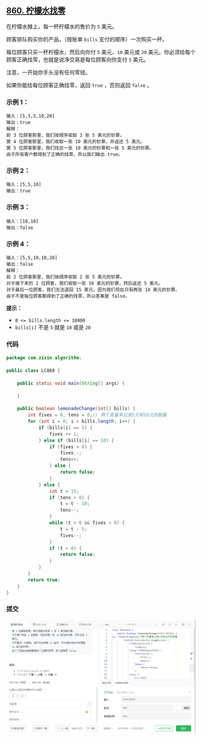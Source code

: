 ## [860. 柠檬水找零](https://leetcode-cn.com/problems/lemonade-change/)

在柠檬水摊上，每一杯柠檬水的售价为 `5` 美元。

顾客排队购买你的产品，（按账单 `bills` 支付的顺序）一次购买一杯。

每位顾客只买一杯柠檬水，然后向你付 `5` 美元、`10` 美元或 `20` 美元。你必须给每个顾客正确找零，也就是说净交易是每位顾客向你支付 `5` 美元。

注意，一开始你手头没有任何零钱。

如果你能给每位顾客正确找零，返回 `true` ，否则返回 `false` 。

### **示例 1：**

```
输入：[5,5,5,10,20]
输出：true
解释：
前 3 位顾客那里，我们按顺序收取 3 张 5 美元的钞票。
第 4 位顾客那里，我们收取一张 10 美元的钞票，并返还 5 美元。
第 5 位顾客那里，我们找还一张 10 美元的钞票和一张 5 美元的钞票。
由于所有客户都得到了正确的找零，所以我们输出 true。
```

### **示例 2：**

```
输入：[5,5,10]
输出：true
```

### **示例 3：**

```
输入：[10,10]
输出：false
```

### **示例 4：**

```
输入：[5,5,10,10,20]
输出：false
解释：
前 2 位顾客那里，我们按顺序收取 2 张 5 美元的钞票。
对于接下来的 2 位顾客，我们收取一张 10 美元的钞票，然后返还 5 美元。
对于最后一位顾客，我们无法退回 15 美元，因为我们现在只有两张 10 美元的钞票。
由于不是每位顾客都得到了正确的找零，所以答案是 false。
```

 

**提示：**

- `0 <= bills.length <= 10000`
- `bills[i]` 不是 `5` 就是 `10` 或是 `20` 



### 代码

```java
package com.zixin.algorithm;

public class LC860 {

	public static void main(String[] args) {

	}

	public boolean lemonadeChange(int[] bills) {
		int fives = 0, tens = 0;// 两个变量来记录5元和10元的数量
		for (int i = 0; i < bills.length; i++) {
			if (bills[i] == 5) {
				fives += 1;
			} else if (bills[i] == 10) {
				if (fives > 0) {
					fives--;
					tens++;
				} else {
					return false;
				}
			} else {
				int t = 15;
				if (tens > 0) {
					t = t - 10;
					tens--;
				}
				while (t > 0 && fives > 0) {
					t = t - 5;
					fives--;
				}
				if (t > 0) {
					return false;
				}
			}
		}
		return true;
	}
}

```

###  提交

![LC860](image/LC860.png)